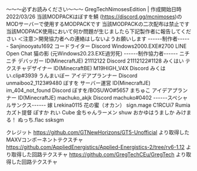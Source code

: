 ～～～必ずお読みください～～～
GregTechNimosesEdition | 作成開始日時2022/03/26
当該MODPACKはぼすを鯖 (https://discord.gg/mcnimoses)のMODサーバーで使用するMODPACKです
当該MODPACKの二次配布は禁止です
当該MODPACK使用において何か問題が生じましたら下記製作者に報告してください
＜注意＞開発協力者への連絡はしないようお願いします
------制作者------
Sanjinooyatu1692 コードライター
Discord Windows2000.EXE#2700
LINE Open Chat 猫の影 (元Windows20.23.EXE過労死)
------制作協力者------
ニチニチ デバッガー
ID(MinecraftJE) 21112122
Discord 21112122#1128
みくはい テクスチャデザイナー
ID(MinecraftBE) M19HIGH_V4X
Discord みくはい.clip#3939
うんまいぼー アイデアプランナー
Discord unmaiboo2_1123#9480
ぼすを サーバー運営
ID(MinecraftJE) im_404_not_found
Discord ぼすを/BOSUWO#5657
まちゅこ アイデアプランナー
ID(MinecraftJE) machuko_akjk
Discord machuko#0402
------スペシャルサンクス------
嫁
Lrekina0115
花の蜜（オカン）
sign.mage
C1RCUi7
Rumia
カズト提督
ぽすか
れい
Cube
金ちゃんラーメン
shuw
おかゆはうましか
みけまる！
ぬっち.flac
ssksgm



クレジット
https://github.com/GTNewHorizons/GT5-Unofficial より取得したMAXVコンポーネントテクスチャ
https://github.com/AppliedEnergistics/Applied-Energistics-2/tree/rv6-1.12 より取得した回路テクスチャ
https://github.com/GregTechCEu/GregTech より取得した回路テクスチャ